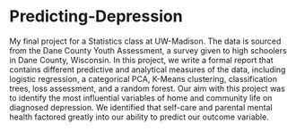 # Predicting-Depression
My final project for a Statistics class at UW-Madison. The data is sourced from the Dane County Youth Assessment, a survey given to high schoolers in Dane County, Wisconsin. In this project, we write a formal report that contains different predictive and analytical measures of the data, including logistic regression, a categorical PCA, K-Means clustering, classification trees, loss assessment, and a random forest. Our aim with this project was to identify the most influential variables of home and community life on diagnosed depression. We identified that self-care and parental mental health factored greatly into our ability to predict our outcome variable.
